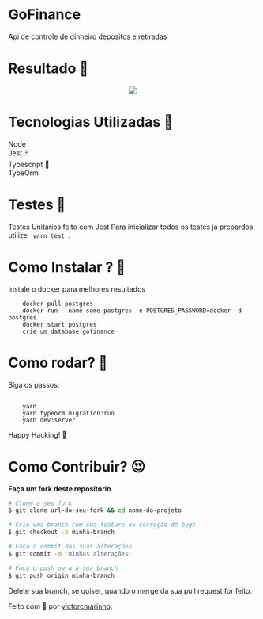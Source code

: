 # GoFinance
Api de controle de dinheiro depositos e retiradas

# Resultado 🚀
<p align="center">
  <img src="./imgs/GoRestaurant.png" />
</p>

# Tecnologias Utilizadas 🚀
Node  <br />
Jest 🃏 <br />
Typescript 🦕 <br />
TypeOrm

# Testes 🧪
Testes Unitários feito com Jest
Para inicializar todos os testes já prepardos, utilize <code> yarn test </code>.

# Como Instalar ? 🤔

Instale o docker para melhores resultados

```
    docker pull postgres
    docker run --name some-postgres -e POSTGRES_PASSWORD=docker -d postgres
    docker start postgres
    crie um database gofinance
```

# Como rodar? 🤔
Siga os passos:

<code>
    yarn
    yarn typeorm migration:run
    yarn dev:server

</code>
Happy Hacking! 🚀

# Como Contribuir? 😍
**Faça um fork deste repositório**

```bash
# Clone o seu fork
$ git clone url-do-seu-fork && cd nome-do-projeto

# Crie uma branch com sua feature ou correção de bugs
$ git checkout -b minha-branch

# Faça o commit das suas alterações
$ git commit -m 'minhas alterações'

# Faça o push para a sua branch
$ git push origin minha-branch
```

Delete sua branch, se quiser, quando o merge da sua pull request for feito. <br />

Feito com 💜 por <a href="https://www.linkedin.com/in/victorcmarinho/" target="blank">victorcmarinho</a>.
